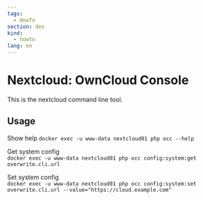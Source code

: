 ```yaml
---
tags:
  - HowTo
section: dev
kind:
  - howto
lang: en
---
```

# Nextcloud: OwnCloud Console

This is the nextcloud command line tool.

## Usage

Show help 
`docker exec -u www-data nextcloud01 php occ --help`

Get system config  
`docker exec -u www-data nextcloud01 php occ config:system:get overwrite.cli.url`

Set system config  
`docker exec -u www-data nextcloud01 php occ config:system:set overwrite.cli.url --value="https://cloud.example.com"`
